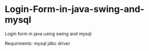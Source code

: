 # Login-Form-in-java-swing-and-mysql
Login form in java using swing and mysql

Requirments: mysql jdbc driver
